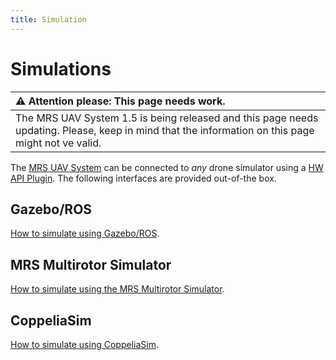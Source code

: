 ```yaml
---
title: Simulation
---
```


# Simulations

| :warning: **Attention please: This page needs work.**                                                                                             |
| :---                                                                                                                                              |
| The MRS UAV System 1.5 is being released and this page needs updating. Please, keep in mind that the information on this page might not ve valid. |

The [MRS UAV System](https://github.com/ctu-mrs/mrs_uav_system) can be connected to _any_ drone simulator using a [HW API Plugin](https://github.com/ctu-mrs/mrs_uav_hw_api).
The following interfaces are provided out-of-the box.

## Gazebo/ROS

[How to simulate using Gazebo/ROS](./gazebo/howto.md).

## MRS Multirotor Simulator

[How to simulate using the MRS Multirotor Simulator](./mrs/index.md).

## CoppeliaSim

[How to simulate using CoppeliaSim](./coppelia/howto.md).
